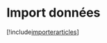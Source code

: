 # Import données

[!include[importerarticles](importdonnees.importerarticles.autogen.md)]



















































































































































